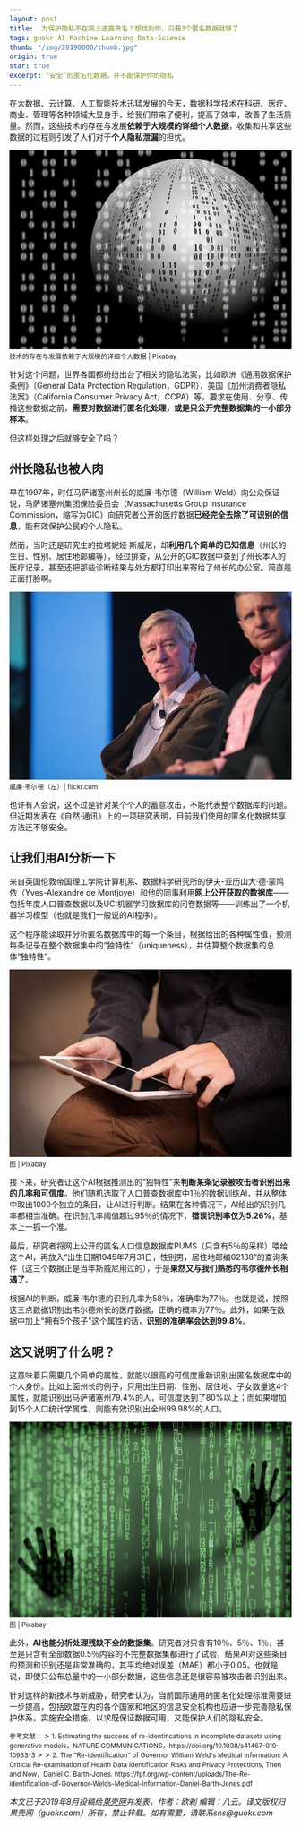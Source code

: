 ```yaml
---
layout: post
title:  为保护隐私不在网上透露真名？想找到你，只要3个匿名数据就够了
tags: guokr AI Machine-Learning Data-Science
thumb: "/img/20190808/thumb.jpg"
origin: true
star: true
excerpt: “安全”的匿名化数据，并不能保护你的隐私
---
```

在大数据、云计算、人工智能技术迅猛发展的今天，数据科学技术在科研、医疗、商业、管理等各种领域大显身手，给我们带来了便利，提高了效率，改善了生活质量。然而，这些技术的存在与发展**依赖于大规模的详细个人数据**，收集和共享这些数据的过程则引发了人们对于**个人隐私泄漏**的担忧。

<img src="/img/20190808/001.jpg"><br><small>
技术的存在与发展依赖于大规模的详细个人数据 | Pixabay</small>

针对这个问题，世界各国都纷纷出台了相关的隐私法案，比如欧洲《通用数据保护条例》（General Data Protection Regulation，GDPR），美国《加州消费者隐私法案》（California Consumer Privacy Act，CCPA）等，要求在使用、分享、传播这些数据之前，**需要对数据进行匿名化处理，或是只公开完整数据集的一小部分样本**。

但这样处理之后就够安全了吗？

## 州长隐私也被人肉

早在1997年，时任马萨诸塞州州长的威廉·韦尔德（William Weld）向公众保证说，马萨诸塞州集团保险委员会（Massachusetts Group Insurance Commission，缩写为GIC）向研究者公开的医疗数据**已经完全去除了可识别的信息**，能有效保护公民的个人隐私。

然而，当时还是研究生的拉塔妮娅·斯威尼，却**利用几个简单的已知信息**（州长的生日、性别、居住地邮编等），经过排查，<span class="hl">从公开的GIC数据中查到了州长本人的医疗记录</span>，甚至还把那些诊断结果与处方都打印出来寄给了州长的办公室。简直是正面打脸啊。

<img src="/img/20190808/002.jpg"><br><small>
威廉·韦尔德（左）| flickr.com</small>

也许有人会说，这不过是针对某个个人的蓄意攻击，不能代表整个数据库的问题。但近期发表在《自然·通讯》上的一项研究表明，<span class="hl">目前我们使用的匿名化数据共享方法还不够安全</span>。

## 让我们用AI分析一下

来自英国伦敦帝国理工学院计算机系、数据科学研究所的伊夫-亚历山大·德·蒙鸠依（Yves-Alexandre de Montjoye）和他的同事利用**网上公开获取的数据库**——包括年度人口普查数据以及UCI机器学习数据库的问卷数据等——训练出了一个机器学习模型（也就是我们一般说的AI程序）。

这个程序能读取并分析匿名数据库中的每一个条目，根据给出的各种属性值，预测每条记录在整个数据集中的“独特性”（uniqueness），并估算整个数据集的总体“独特性”。

<img src="/img/20190808/003.jpg"><br><small>
图 | Pixabay</small>

接下来，研究者让这个AI根据推测出的“独特性”来**判断某条记录被攻击者识别出来的几率和可信度**。他们随机选取了人口普查数据库中1％的数据训练AI，并从整体中取出1000个独立的条目，让AI进行判断。结果在各种情况下，AI给出的识别几率都相当准确。在识别几率阈值超过95％的情况下，**错误识别率仅为5.26%**，基本上一抓一个准。

最后，研究者将网上公开的匿名人口信息数据库PUMS（只含有5％的采样）喂给这个AI，再放入“出生日期1945年7月31日，性别男，居住地邮编02138”的查询条件（这三个数据正是当年斯威尼用过的），于是**果然又与我们熟悉的韦尔德州长相遇了**。

根据AI的判断，威廉·韦尔德的识别几率为58％，准确率为77％。也就是说，按照这三点数据识别出韦尔德州长的医疗数据，正确的概率为77％。此外，如果在数据中加上“拥有5个孩子”这个属性的话，**识别的准确率会达到99.8%**。

## 这又说明了什么呢？

这意味着<span class="hl">只需要几个简单的属性，就能以很高的可信度重新识别出匿名数据库中的个人身份</span>。比如上面州长的例子，只用出生日期、性别、居住地、子女数量这4个属性，就能识别出马萨诸塞州79.4%的人，可信度达到了80%以上；而如果增加到15个人口统计学属性，则能有效识别出全州99.98%的人口。

<img src="/img/20190808/004.jpg"><br><small>
图 | Pixabay</small>

此外，**AI也能分析处理残缺不全的数据集**。研究者对只含有10％、5％、1％，甚至是只含有全部数据0.5％内容的不完整数据集都进行了试验，结果AI对这些条目的预测和识别还是非常准确的，其平均绝对误差（MAE）都小于0.05。也就是说，<span class="hl">即使只公布总量中的一小部分数据，这些信息还是很容易被攻击者识别出来</span>。

针对这样的新技术与新威胁，研究者认为，当前国际通用的匿名化处理标准需要进一步提高，包括欧盟在内的各个国家和地区的信息安全机构也应进一步完善隐私保护体系，实施安全措施，以求既保证数据可用，又能保护人们的隐私安全。

<small>
参考文献：</small>
> <small>1. Estimating the success of re-identiﬁcations in incomplete datasets using generative models，NATURE COMMUNICATIONS，https://doi.org/10.1038/s41467-019-10933-3</small>
> 
> <small>2. The "Re-identification" of Governor William Weld's Medical Information: A Critical Re-examination of Health Data Identification Risks and Privacy Protections, Then and Now，Daniel C. Barth-Jones. https://fpf.org/wp-content/uploads/The-Re-identification-of-Governor-Welds-Medical-Information-Daniel-Barth-Jones.pdf</small>

_本文已于2019年8月投稿给[果壳网](https://mp.weixin.qq.com/s?__biz=MTg1MjI3MzY2MQ==&mid=2651714553&idx=2&sn=c55f4dd4365d2fc751d4dcf034960b90&chksm=5da1d76b6ad65e7d980894621ecacd2b1309e33c3c5bc55e362b5d04cb11677749f26c2d1627&mpshare=1&scene=1&srcid=&sharer_sharetime=1565570162503&sharer_shareid=a48de0c3d1189e25e378906db559509f#rd)并发表，作者：欧剃 编辑：八云。译文版权归果壳网（guokr.com）所有，禁止转载。如有需要，请联系sns@guokr.com_